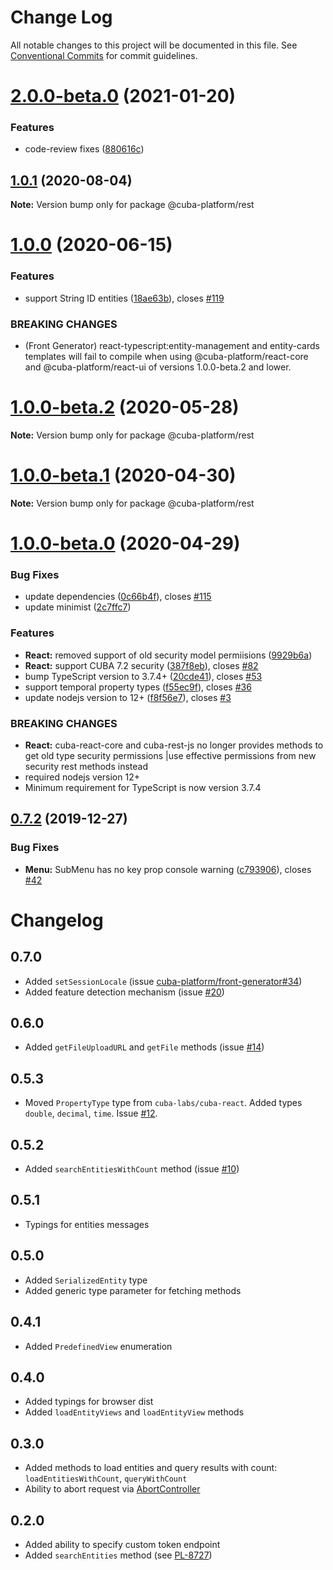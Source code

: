 # Change Log

All notable changes to this project will be documented in this file.
See [Conventional Commits](https://conventionalcommits.org) for commit guidelines.

# [2.0.0-beta.0](https://github.com/cuba-platform/frontend/tree/master/packages/cuba-rest-js/compare/@cuba-platform/rest@2.0.0-dev.1...@cuba-platform/rest@2.0.0-beta.0) (2021-01-20)


### Features

* code-review fixes ([880616c](https://github.com/cuba-platform/frontend/tree/master/packages/cuba-rest-js/commit/880616c496ad88bc109c060f64ef5d8d4e40bf19))





## [1.0.1](https://github.com/cuba-platform/frontend/tree/master/packages/cuba-rest-js/compare/@cuba-platform/rest@1.0.0...@cuba-platform/rest@1.0.1) (2020-08-04)

**Note:** Version bump only for package @cuba-platform/rest





# [1.0.0](https://github.com/cuba-platform/frontend/tree/master/packages/cuba-rest-js/compare/@cuba-platform/rest@1.0.0-beta.2...@cuba-platform/rest@1.0.0) (2020-06-15)


### Features

* support String ID entities ([18ae63b](https://github.com/cuba-platform/frontend/tree/master/packages/cuba-rest-js/commit/18ae63baf80d6e353da276a3ec96ef1c1aa53849)), closes [#119](https://github.com/cuba-platform/frontend/tree/master/packages/cuba-rest-js/issues/119)


### BREAKING CHANGES

* (Front Generator) react-typescript:entity-management and entity-cards
templates will fail to compile when using @cuba-platform/react-core and
@cuba-platform/react-ui of versions 1.0.0-beta.2 and lower.





# [1.0.0-beta.2](https://github.com/cuba-platform/frontend/tree/master/packages/cuba-rest-js/compare/@cuba-platform/rest@1.0.0-beta.1...@cuba-platform/rest@1.0.0-beta.2) (2020-05-28)

**Note:** Version bump only for package @cuba-platform/rest





# [1.0.0-beta.1](https://github.com/cuba-platform/frontend/tree/master/packages/cuba-rest-js/compare/@cuba-platform/rest@1.0.0-beta.0...@cuba-platform/rest@1.0.0-beta.1) (2020-04-30)

**Note:** Version bump only for package @cuba-platform/rest





# [1.0.0-beta.0](https://github.com/cuba-platform/frontend/compare/@cuba-platform/rest@0.7.4...@cuba-platform/rest@1.0.0-beta.0) (2020-04-29)


### Bug Fixes

* update dependencies ([0c66b4f](https://github.com/cuba-platform/frontend/commit/0c66b4f5db14829afa0bf54ede710e85417e44bd)), closes [#115](https://github.com/cuba-platform/frontend/issues/115)
* update minimist ([2c7ffc7](https://github.com/cuba-platform/frontend/commit/2c7ffc788cf058c9f5305e5702932bcdd25e0fc6))


### Features

* **React:** removed support of old security model permiisions ([9929b6a](https://github.com/cuba-platform/frontend/commit/9929b6ad18f3370c648b198149d1216afb6f1a6d))
* **React:** support CUBA 7.2 security ([387f8eb](https://github.com/cuba-platform/frontend/commit/387f8eb1eedfb3c52bad56c7330b1e3612cd6897)), closes [#82](https://github.com/cuba-platform/frontend/issues/82)
* bump TypeScript version to 3.7.4+ ([20cde41](https://github.com/cuba-platform/frontend/commit/20cde41a378addbf09dd4ddf1077fc481bd75a43)), closes [#53](https://github.com/cuba-platform/frontend/issues/53)
* support temporal property types ([f55ec9f](https://github.com/cuba-platform/frontend/commit/f55ec9f7c558ef82a4b6699511a2045f9058f949)), closes [#36](https://github.com/cuba-platform/frontend/issues/36)
* update nodejs version to 12+ ([f8f56e7](https://github.com/cuba-platform/frontend/commit/f8f56e76f679bd6ddeeb0a96842c3be6d7acb0f2)), closes [#3](https://github.com/cuba-platform/frontend/issues/3)


### BREAKING CHANGES

* **React:** cuba-react-core and cuba-rest-js no longer provides methods to get old type security permissions
|use effective permissions from new security rest methods instead
* required nodejs version 12+
* Minimum requirement for TypeScript is now version 3.7.4


## [0.7.2](https://github.com/cuba-platform/frontend/compare/@cuba-platform/rest@0.7.1...@cuba-platform/rest@0.7.2) (2019-12-27)


### Bug Fixes

* **Menu:** SubMenu has no key prop console warning ([c793906](https://github.com/cuba-platform/frontend/commit/c7939064cdca2f49e3fe3dc0316c533b3367f729)), closes [#42](https://github.com/cuba-platform/frontend/issues/42)





# Changelog
## 0.7.0
- Added `setSessionLocale` (issue [cuba-platform/front-generator#34](https://github.com/cuba-platform/front-generator/issues/34))
- Added feature detection mechanism (issue [#20](https://github.com/cuba-platform/cuba-rest-js/issues/20))
## 0.6.0
- Added `getFileUploadURL` and `getFile` methods (issue [#14](https://github.com/cuba-platform/cuba-rest-js/issues/14)) 
## 0.5.3
- Moved `PropertyType` type from `cuba-labs/cuba-react`. Added types `double`, `decimal`, `time`. Issue [#12](https://github.com/cuba-platform/cuba-rest-js/issues/12). 
## 0.5.2
- Added `searchEntitiesWithCount` method (issue [#10](https://github.com/cuba-platform/cuba-rest-js/issues/10))
## 0.5.1
- Typings for entities messages
## 0.5.0
- Added `SerializedEntity` type
- Added generic type parameter for fetching methods
## 0.4.1
- Added `PredefinedView` enumeration
## 0.4.0
- Added typings for browser dist
- Added `loadEntityViews` and `loadEntityView` methods
## 0.3.0
- Added methods to load entities and query results with count: `loadEntitiesWithCount`, `queryWithCount`
- Ability to abort request via [AbortController](https://developer.mozilla.org/en-US/docs/Web/API/AbortController)
## 0.2.0
- Added ability to specify custom token endpoint
- Added `searchEntities` method (see [PL-8727](https://youtrack.cuba-platform.com/issue/PL-8727))
